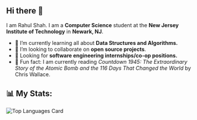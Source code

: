 ## Hi there 👋
I am Rahul Shah. I am a **Computer Science** student at the **New Jersey Institute of Technology** in **Newark, NJ**. 

- 🌱 I’m currently learning all about **Data Structures and Algorithms.**
- 🤝 I’m looking to collaborate on **open source projects**.
- 💼 Looking for **software engineering internships/co-op positions.**
- 🌟 Fun fact: I am currently reading *Countdown 1945: The Extraordinary Story of the Atomic Bomb and the 116 Days That Changed the World* by Chris Wallace.

## 📊 My Stats:
![Top Languages Card](https://github-readme-stats.vercel.app/api/top-langs/?username=rahulnshah&theme=algolia)
 




